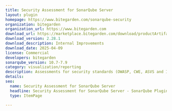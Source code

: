 ```yaml
---
title: Security Assessment for SonarQube Server
layout: plugin
homepage: https://www.bitegarden.com/sonarqube-security
organization: bitegarden
organization_url: https://www.bitegarden.com
download_url: https://marketplace.bitegarden.com/download/productArtifact?productName=bitegarden-sonarqube-security&productVersion=2.28.1&productFileExt=jar&customerEmail=sonarplugins@gmail.com&customerName=sonarqube&customerSurnames=marketplace&customerCompany=bitegarden
download_version: 2.28.1
download_description: Internal Improvements
download_date: 2025-04-09
license: Commercial
developers: bitegarden
sonarqube_version: 10.7-7.9
category: visualization/reporting
description: Assessments for security standards (OWASP, CWE, ASVS and ISO5055) including risk factor and security vulnerabilities and categories
details: 
seo:
  name: Security Assessment for SonarQube Server
  headline: Security Assessment for SonarQube Server - SonarQube Plugin
  type: ItemPage

---
```

